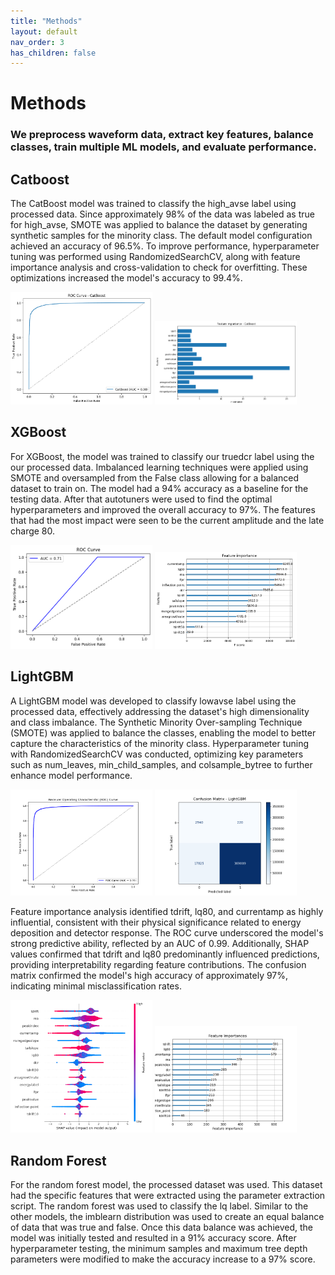 ```yaml
---
title: "Methods"
layout: default
nav_order: 3
has_children: false
---
```

# Methods
### We preprocess waveform data, extract key features, balance classes, train multiple ML models, and evaluate performance.

## Catboost

The CatBoost model was trained to classify the high_avse label using processed data.
Since approximately 98% of the data was labeled as true for high_avse, SMOTE was applied
to balance the dataset by generating synthetic samples for the minority class. The default
model configuration achieved an accuracy of 96.5%. To improve performance, hyperparameter
tuning was performed using RandomizedSearchCV, along with feature importance analysis and
cross-validation to check for overfitting. These optimizations increased the model's accuracy
to 99.4%.
<div><img src="assets/images/catboostroc.png" alt="F" width="45%" height="45%"> <img src="assets/images/catboostfeatures.png" alt="F" width="45%" height="45%"></div>


## XGBoost

For XGBoost, the model was trained to classify our truedcr label using the our processed data. Imbalanced learning techniques were applied using SMOTE and oversampled from the False class allowing for a balanced dataset to train on. The model had a 94% accuracy as a baseline for the testing data. After that autotuners were used to find the optimal hyperparameters and improved the overall accuracy to 97%. The features that had the most impact were seen to be the current amplitude and the late charge 80.
<div><img src="assets/images/roc_XGB.png" alt="F" width="45%" height="45%"> <img src="assets/images/feature_importance_XGB.png" alt="F" width="45%" height="45%"></div>

## LightGBM

A LightGBM model was developed to classify lowavse label using the processed data, effectively addressing the dataset's high dimensionality and class imbalance. The Synthetic Minority Over-sampling Technique (SMOTE) was applied to balance the classes, enabling the model to better capture the characteristics of the minority class. Hyperparameter tuning with RandomizedSearchCV was conducted, optimizing key parameters such as num_leaves, min_child_samples, and colsample_bytree to further enhance model performance.

<div><img src="assets/images/roc_auc_lgb.png" alt="F" width="45%" height="45%"> <img src="assets/images/confusion_matrix_lgb.png" alt="F" width="45%" height="45%"></div>

Feature importance analysis identified tdrift, lq80, and currentamp as highly influential, consistent with their physical significance related to energy deposition and detector response. The ROC curve underscored the model's strong predictive ability, reflected by an AUC of 0.99. Additionally, SHAP values confirmed that tdrift and lq80 predominantly influenced predictions, providing interpretability regarding feature contributions. The confusion matrix confirmed the model's high accuracy of approximately 97%, indicating minimal misclassification rates.

<div><img src="assets/images/summary_plot_lgb.png" alt="F" width="45%" height="45%"> <img src="assets/images/feature_importance_lgb.png" alt="F" width="45%" height="45%"></div>

## Random Forest

For the random forest model, the processed dataset was used. This dataset had the specific features that were extracted using the parameter extraction script. The random forest was used to classify the lq label. Similar to the other models, the imblearn distribution was used to create an equal balance of data that was true and false. Once this data balance was achieved, the model was initially tested and resulted in a 91% accuracy score. After hyperparameter testing, the minimum samples and maximum tree depth  parameters were modified to make the accuracy increase to a 97% score.
